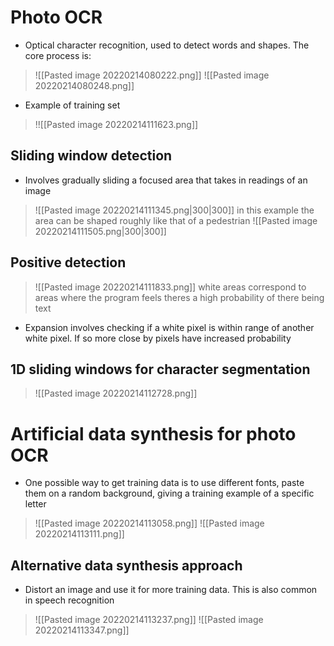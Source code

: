 # Photo OCR
- Optical character recognition, used to detect words and shapes. The core process is:
>![[Pasted image 20220214080222.png]]
>![[Pasted image 20220214080248.png]]
- Example of training set
>!![[Pasted image 20220214111623.png]]
## Sliding window detection
- Involves gradually sliding a focused area that takes in readings of an image
>![[Pasted image 20220214111345.png|300|300]]
in this example the area can be shaped roughly like that of a pedestrian
>![[Pasted image 20220214111505.png|300|300]]

## Positive detection
>![[Pasted image 20220214111833.png]]
white areas correspond to areas where the program feels theres a high probability of there being text

- Expansion involves checking if a white pixel is within range of another white pixel. If so more close by pixels have increased probability 
## 1D sliding windows for character segmentation
>![[Pasted image 20220214112728.png]]

# Artificial data synthesis for photo OCR
- One possible way to get training data is to use different fonts, paste them on a random background, giving a training example of a specific letter
>![[Pasted image 20220214113058.png]]
>![[Pasted image 20220214113111.png]]
## Alternative data synthesis approach
- Distort an image and use it for more training data. This is also common in speech recognition 
>![[Pasted image 20220214113237.png]]
>![[Pasted image 20220214113347.png]]

